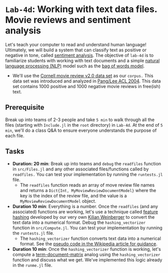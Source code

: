 # `Lab-4d`: Working with text data files. Movie reviews and sentiment analysis
Let's teach your computer to read and understand human language!
Ultimately, we will build a system that can classify text as positive or negative in tone, called [sentiment analysis](https://en.wikipedia.org/wiki/Sentiment_analysis). The objective of `lab-4d` is to familiarize students with working with text documents and a simple [natural language processing (NLP)](https://en.wikipedia.org/wiki/Natural_language_processing) model such as the [bag of words model](https://en.wikipedia.org/wiki/Bag-of-words_model).

* We'll use the [Cornell movie review v2.0 data set](http://www.cs.cornell.edu/people/pabo/movie-review-data) as our `corpus.` This data set was introduced and analyzed in [Pang/Lee ACL 2004](https://aclanthology.org/P04-1035/). This data set contains 1000 positive and 1000 negative movie reviews in free(ish) text.

## Prerequisite 
Break up into teams of 2-3 people and take `5 min` to walk through all the files (starting with `Include.jl` in the `root` directory) in `Lab-4d`. At the end of `5 min`, we'll do a class Q&A to ensure everyone understands the purpose of each file.

## Tasks
* __Duration: 20 min__: Break up into teams and `debug` the `readfiles` function in `src/Files.jl` and any other associated files/functions called by `readfiles.` You can test your implementation by running the `runtests.jl` file.
    * The `readfiles` function reads an array of move review file names and returns a `Dict{Int, MyMoviewReviewDocumentModel}` where the key is the index of the review file, and the value is a `MyMoviewReviewDocumentModel` object.
* __Duration 10 min__: Everything is a number. Once the `readfiles` (and any associated) functions are working, let's use a technique called [feature hashing](https://en.wikipedia.org/wiki/Feature_hashing) developed by our very own [Kilian Weinberger](https://www.cs.cornell.edu/~kilian/) to convert the text data into a numerical format. Debug the `hashing_vectorizer` function in `src/Compute.jl`. You can test your implementation by running the `runtests.jl` file.
    * The `hashing_vectorizer` function converts text data into a numerical format. See the [pseudo code in the Wikipedia article for guidance](https://en.wikipedia.org/wiki/Feature_hashing#Pseudocode_implementation).
* __Duration 10 min__: Once the `hashing_vectorizer` function is working, let's compute a [term-document-matrix](https://en.wikipedia.org/wiki/Document-term_matrix) analog  using the `hashing_vectorizer` function and discuss what we get. We've implemented this logic already in the `runme.jl` file. 
